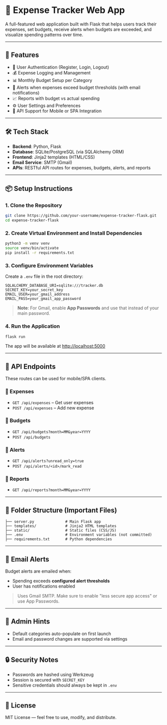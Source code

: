 # 💸 Expense Tracker Web App

A full-featured web application built with Flask that helps users track their expenses, set budgets, receive alerts when budgets are exceeded, and visualize spending patterns over time.

---

## 🚀 Features

- 🔐 User Authentication (Register, Login, Logout)
- 💰 Expense Logging and Management
- 📊 Monthly Budget Setup per Category
- 🚨 Alerts when expenses exceed budget thresholds (with email notifications)
- 📈 Reports with budget vs actual spending
- ⚙️ User Settings and Preferences
- 📱 API Support for Mobile or SPA Integration

---

## 🛠️ Tech Stack

- **Backend**: Python, Flask
- **Database**: SQLite/PostgreSQL (via SQLAlchemy ORM)
- **Frontend**: Jinja2 templates (HTML/CSS)
- **Email Service**: SMTP (Gmail)
- **APIs**: RESTful API routes for expenses, budgets, alerts, and reports

---

## 📦 Setup Instructions

### 1. Clone the Repository

```bash
git clone https://github.com/your-username/expense-tracker-flask.git
cd expense-tracker-flask
```

### 2. Create Virtual Environment and Install Dependencies

```bash
python3 -m venv venv
source venv/bin/activate
pip install -r requirements.txt
```

### 3. Configure Environment Variables

Create a `.env` file in the root directory:

```env
SQLALCHEMY_DATABASE_URI=sqlite:///tracker.db
SECRET_KEY=your_secret_key
EMAIL_USER=your_gmail_address
EMAIL_PASS=your_gmail_app_password
```

> **Note**: For Gmail, enable **App Passwords** and use that instead of your main password.

### 4. Run the Application

```bash
flask run
```

The app will be available at [http://localhost:5000](http://localhost:5000)

---

## 🧪 API Endpoints

These routes can be used for mobile/SPA clients.

### 🔹 Expenses

- `GET /api/expenses` – Get user expenses
- `POST /api/expenses` – Add new expense

### 🔹 Budgets

- `GET /api/budgets?month=MM&year=YYYY`
- `POST /api/budgets`

### 🔹 Alerts

- `GET /api/alerts?unread_only=true`
- `POST /api/alerts/<id>/mark_read`

### 🔹 Reports

- `GET /api/reports?month=MM&year=YYYY`

---

## 📁 Folder Structure (Important Files)

```
├── server.py              # Main Flask app
├── templates/             # Jinja2 HTML templates
├── static/                # Static files (CSS/JS)
├── .env                   # Environment variables (not committed)
├── requirements.txt       # Python dependencies
```

---

## 📧 Email Alerts

Budget alerts are emailed when:

- Spending exceeds **configured alert thresholds**
- User has notifications enabled

> Uses Gmail SMTP. Make sure to enable "less secure app access" or use App Passwords.

---

## 🧙 Admin Hints

- Default categories auto-populate on first launch
- Email and password changes are supported via settings

---

## 🔒 Security Notes

- Passwords are hashed using Werkzeug
- Session is secured with `SECRET_KEY`
- Sensitive credentials should always be kept in `.env`

---

## 📜 License

MIT License — feel free to use, modify, and distribute.
